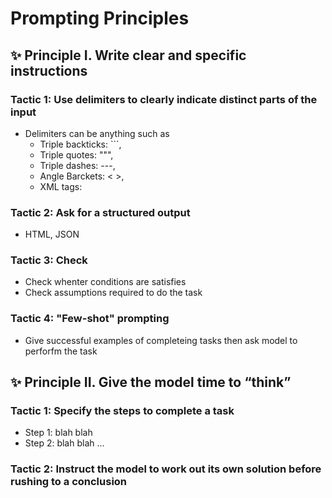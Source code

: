 # Prompting Principles

## ✨ Principle I. Write clear and specific instructions

### Tactic 1: Use delimiters to clearly indicate distinct parts of the input

- Delimiters can be anything such as
  - Triple backticks: ```,
  - Triple quotes: """,
  - Triple dashes: ---,
  - Angle Barckets: < >,
  - XML tags: <tag> </tag>

### Tactic 2: Ask for a structured output

- HTML, JSON

### Tactic 3: Check

- Check whenter conditions are satisfies
- Check assumptions required to do the task

### Tactic 4: "Few-shot" prompting

- Give successful examples of completeing tasks then ask model to perforfm the task

## ✨ Principle II. Give the model time to “think”

### Tactic 1: Specify the steps to complete a task

- Step 1: blah blah
- Step 2: blah blah
  ...

### Tactic 2: Instruct the model to work out its own solution before rushing to a conclusion

